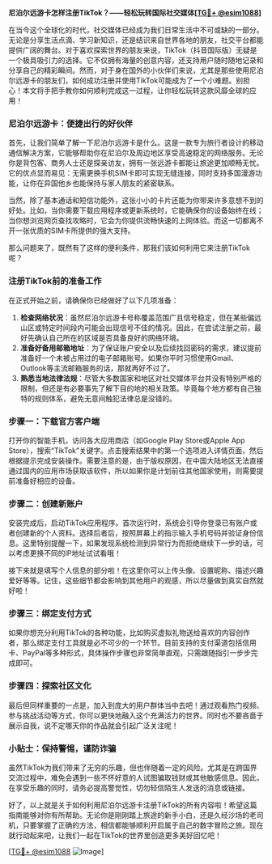 **尼泊尔远游卡怎样注册TikTok？——轻松玩转国际社交媒体[[TG💪+ @esim1088](https://t.me/s/esim1088)]**

在当今这个全球化的时代，社交媒体已经成为我们日常生活中不可或缺的一部分。无论是分享生活点滴、学习新知识，还是结识来自世界各地的朋友，社交平台都能提供广阔的舞台。对于喜欢探索世界的朋友来说，TikTok（抖音国际版）无疑是一个极具吸引力的选择。它不仅拥有海量的创意内容，还支持用户随时随地记录和分享自己的精彩瞬间。然而，对于身在国外的小伙伴们来说，尤其是那些使用尼泊尔远游卡的朋友们，如何成功注册并使用TikTok可能成为了一个小难题。别担心！本文将手把手教你如何顺利完成这一过程，让你轻松玩转这款风靡全球的应用！

### 尼泊尔远游卡：便捷出行的好伙伴

首先，让我们简单了解一下尼泊尔远游卡是什么。这是一款专为旅行者设计的移动通信解决方案，它能够帮助你在尼泊尔及周边地区享受高速稳定的网络服务。无论你是背包客、商务人士还是探亲访友，拥有一张远游卡都能让旅途更加顺畅无忧。它的优点显而易见：无需更换手机SIM卡即可实现无缝连接，同时支持多国漫游功能，让你在异国他乡也能保持与家人朋友的紧密联系。

当然，除了基本通话和短信功能外，这张小小的卡片还能为你带来许多意想不到的好处。比如，当你需要下载应用程序或更新系统时，它能确保你的设备始终在线；当你想浏览网页查找攻略时，它会为你提供流畅快速的上网体验。而这一切都离不开一张优质的SIM卡所提供的强大支持。

那么问题来了，既然有了这样的便利条件，那我们该如何利用它来注册TikTok呢？

### 注册TikTok前的准备工作

在正式开始之前，请确保你已经做好了以下几项准备：

1. **检查网络状况**：虽然尼泊尔远游卡号称覆盖范围广且信号稳定，但在某些偏远山区或特定时间段内可能会出现信号不佳的情况。因此，在尝试注册之前，最好先确认自己所在的区域是否具备良好的网络环境。
2. **准备好备用邮箱地址**：为了保证账户安全以及后续找回密码的需求，建议提前准备好一个未被占用过的电子邮箱账号。如果你平时习惯使用Gmail、Outlook等主流邮箱服务的话，那就再好不过了。
3. **熟悉当地法律法规**：尽管大多数国家和地区对社交媒体平台并没有特别严格的限制，但还是有必要事先了解下目的地的相关政策。毕竟每个地方都有自己独特的规则体系，避免无意间触犯法律总是没错的。

### 步骤一：下载官方客户端

打开你的智能手机，访问各大应用商店（如Google Play Store或Apple App Store），搜索“TikTok”关键字。点击搜索结果中的第一个选项进入详情页面，然后根据提示完成安装操作。需要注意的是，由于版权原因，在中国大陆地区无法直接通过国内的应用市场获取该软件，所以如果你是计划前往其他国家使用，则需要提前准备好相应的设备。

### 步骤二：创建新账户

安装完成后，启动TikTok应用程序。首次运行时，系统会引导你登录已有账户或者创建新的个人资料。选择后者后，按照屏幕上的指示输入手机号码并验证身份信息。这里特别提醒一下，如果发现系统检测到异常行为而拒绝继续下一步的话，可以考虑更换不同的IP地址试试看哦！

接下来就是填写个人信息的部分啦！在这里你可以上传头像、设置昵称、描述兴趣爱好等等。记住，这些细节都会影响到其他用户的观感，所以尽量做到真实自然就好啦！

### 步骤三：绑定支付方式

如果你想充分利用TikTok的各种功能，比如购买虚拟礼物送给喜欢的内容创作者，那么绑定支付工具就是必不可少的一个环节。目前支持的支付渠道包括信用卡、PayPal等多种形式，具体操作步骤也非常简单直观，只需跟随指引一步步完成即可。

### 步骤四：探索社区文化

最后但同样重要的一点是，加入到庞大的用户群体当中去吧！通过观看热门视频、参与挑战活动等方式，你可以更快地融入这个充满活力的世界。同时也不要吝啬于展示自我，说不定哪天你的作品就会引起广泛关注呢！

### 小贴士：保持警惕，谨防诈骗

虽然TikTok为我们带来了无穷的乐趣，但也伴随着一定的风险。尤其是在跨国界交流过程中，难免会遇到一些不怀好意的人试图骗取钱财或其他敏感信息。因此，在享受乐趣的同时，请务必提高警觉性，切勿轻信陌生人发送的消息或链接。

好了，以上就是关于如何利用尼泊尔远游卡注册TikTok的所有内容啦！希望这篇指南能够对你有所帮助。无论你是刚刚踏上旅途的新手小白，还是久经沙场的老司机，只要掌握了正确的方法，相信都能够顺利开启属于自己的数字冒险之旅。现在就行动起来吧，让我们一起在TikTok的世界里创造更多美好回忆吧！

[[TG💪+ @esim1088](https://t.me/s/esim1088) ![Image](https://i.postimg.cc/4NQfJmqS/Snipaste-2025-05-13-00-14-12.png)]